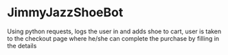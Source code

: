# JimmyJazzShoeBot
Using python requests, logs the user in and adds shoe to cart, user is taken to the checkout page where he/she can complete the purchase by filling in the details
